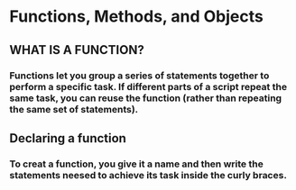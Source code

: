 # Functions, Methods, and Objects
## WHAT IS A FUNCTION? 
### Functions let you group a series of statements together to perform a specific task. If different parts of a script repeat the same task, you can reuse the function (rather than repeating the same set of statements). 
## Declaring a function
### To creat a function, you give it a name and then write the statements neesed to achieve its task inside the curly braces.
